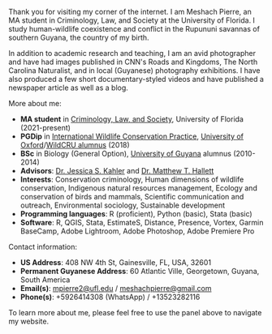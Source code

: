 Thank you for visiting my corner of the internet. I am Meshach Pierre, an MA student in Criminology, Law, and Society at the University of Florida. I study human-wildlife coexistence and conflict in the Rupununi savannas of southern Guyana, the country of my birth.

In addition to academic research and teaching, I am an avid photographer and have had images published in CNN's Roads and Kingdoms, The North Carolina Naturalist, and in local (Guyanese) photography exhibitions. I have also produced a few short documentary-styled videos and have published a newspaper article as well as a blog.

More about me:

- **MA student** in [Criminology, Law, and Society](https://soccrim.clas.ufl.edu/graduate/criminology/academics/the-m-a-degree/), University of Florida (2021-present)
- **PGDip** in [International Wildlife Conservation Practice](https://www.wildcru.org/courses/diploma/), [University of Oxford](https://www.ox.ac.uk/)/[WildCRU alumnus](https://www.wildcru.org/members/meshach-pierre/) (2018)
- **BSc** in Biology (General Option), [University of Guyana](https://www.uog.edu.gy/) alumnus (2010-2014)
- **Advisors**: [Dr. Jessica S. Kahler](https://soccrim.clas.ufl.edu/jessica-kahler/) and [Dr. Matthew T. Hallett](https://uftcd.org/people/core-faculty-staff/matthew-t-hallett/)
- **Interests**: Conservation criminology, Human dimensions of wildlife conservation, Indigenous natural resources management, Ecology and conservation of birds and mammals,	Scientific communication and outreach, Environmental sociology,	Sustainable development
- **Programming languages**: R (proficient), Python (basic), Stata (basic)
- **Software**: R, QGIS, Stata, EstimateS, Distance, Presence, Vortex, Garmin BaseCamp, Adobe Lightroom, Adobe Photoshop, Adobe Premiere Pro

Contact information:
- **US Address**: 408 NW 4th St, Gainesville, FL, USA, 32601
- **Permanent Guyanese Address**: 60 Atlantic Ville, Georgetown, Guyana, South America
- **Email(s)**: [mpierre2@ufl.edu](mailto:mpierre2@ufl.edu) / [meshachpierre@gmail.com](mailto:meshachpierre@gmail.com)
- **Phone(s)**: +5926414308 (WhatsApp) / +13523282116

To learn more about me, please feel free to use the panel above to navigate my website.